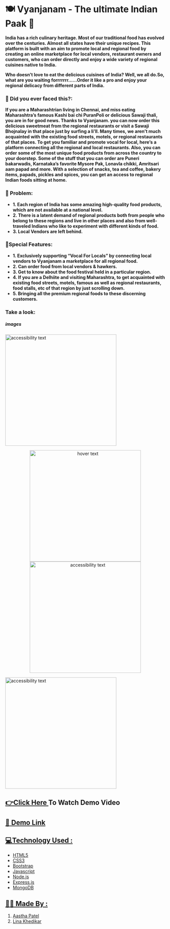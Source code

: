 #  🍽 Vyanjanam - The ultimate Indian Paak 🍱
**India has a rich culinary heritage. Most of our traditional food has evolved over the centuries. Almost all states have their unique recipes.
This platform is built with an aim to promote local and regional food by creating an online marketplace for local vendors, restaurant owners and customers, who can order directly and enjoy a wide variety of regional cuisines native to India.**

**Who doesn’t love to eat the delicious cuisines of India? Well, we all do.So, what are you waiting forrrrrrr……Order it like a pro and enjoy your regional delicacy from different parts of India.**

<h3 align="left">🧾 Did you ever faced this?:</h3>

**If you are a Maharashtrian living in Chennai, and miss eating Maharashtra’s famous Kashi bai chi PuranPoli or delicious Sawaji thali, you are in for good news. Thanks to Vyanjanam. you can now order this delicious sweetmeat from the regional restaurants or visit a Sawaji Bhojnalay in that place just by surfing a li’ll.
Many times, we aren’t much acquainted with the existing food streets, motels, or regional restaurants of that places. To get you familiar and promote vocal for local, here’s a platform connecting all the regional and local restaurants. Also, you can order some of the most unique food products from across the country to your doorstep. Some of the stuff that you can order are Puneri bakarwadis, Karnataka’s favorite Mysore Pak, Lonavla chikki, Amritsari aam papad and more. With a selection of snacks, tea and coffee, bakery items, papads, pickles and spices, you can get an access to regional Indian foods sitting at home.**


<h3 align="left">🧾 Problem:</h3>

- **1. Each region of India has some amazing high-quality food products, which are not available at a national level.**
- **2. There is a latent demand of regional products both from people who belong to these regions and live in other places and also from well-traveled Indians who like      to experiment with different kinds of food.**
- **3. Local Vendors are left behind.**

<h3 align="left">🧾Special Features:</h3>

- **1. Exclusively supporting “Vocal For Locals” by connecting local vendors to Vyanjanam a marketplace for all regional food.**
- **2. Can order food from local vendors & hawkers.**
- **3. Get to know about the food festival held in a particular region.**
- **4. If you are a Delhiite and visiting Maharashtra, to get acquainted with existing food streets, motels, famous as well as regional restaurants, food stalls, etc of that region by just scrolling down.**
- **5. Bringing all the premium regional foods to these discerning customers.**

<h3 align="left"> Take a look:</h3>
<h5>images</h5>

<img src="![website 1](https://user-images.githubusercontent.com/64533667/175811718-853268aa-1942-4f11-99c5-d3bbd5ff99c3.JPG)
" width="350" alt="accessibility text">
</p>

<p align="center">
  <img src="![website 5](https://user-images.githubusercontent.com/64533667/175811686-01cb0348-0c37-4796-b916-d9566c873b4e.JPG)
" width="350" title="hover text">
  <img src="your_relative_path_here_number_2_large_name" width="350" alt="accessibility text">
</p>
<img src="your_relative_path_here_number_2_large_name" width="350" alt="accessibility text">
</p>


## <a href="https://www.youtube.com/watch?v=ahDOmW2qZjs&t=784s"> 👉Click Here </a> To Watch Demo Video
## <a href="https://www.youtube.com/watch?v=ahDOmW2qZjs&t=784s">🔗 Demo Link
## 💻Technology Used :
* HTML5
* CSS3
* Bootstrap
* Javascript
* Node.js
* Express.js
* MongoDB

## 👩‍💻 Made By :
  1. [Aastha Patel](https://github.com/patelaastha)
  2. [Lina Khedikar](https://github.com/linakhedikar)

